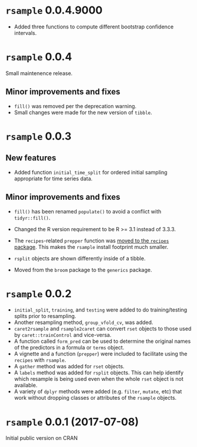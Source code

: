 # `rsample` 0.0.4.9000

* Added three functions to compute different bootstrap confidence intervals. 

# `rsample` 0.0.4

Small maintenence release. 

## Minor improvements and fixes

 * `fill()` was removed per the deprecation warning. 
 * Small changes were made for the new version of `tibble`. 

# `rsample` 0.0.3

## New features

* Added function `initial_time_split` for ordered initial sampling appropriate for time series data.

## Minor improvements and fixes

* `fill()` has been renamed `populate()` to avoid a conflict with `tidyr::fill()`.

* Changed the R version requirement to be R >= 3.1 instead of 3.3.3. 

* The `recipes`-related `prepper` function was [moved to the `recipes` package](https://github.com/tidymodels/rsample/issues/48). This makes the `rsample` install footprint much smaller.

* `rsplit` objects are shown differently inside of a tibble.

* Moved from the `broom` package to the `generics` package.


# `rsample` 0.0.2

* `initial_split`, `training`, and `testing` were added to do training/testing splits prior to resampling. 
* Another resampling method, `group_vfold_cv`, was added. 
* `caret2rsample` and `rsample2caret` can convert `rset` objects to those used by `caret::trainControl` and vice-versa. 
* A function called `form_pred` can be used to determine the original names of the predictors in a formula or `terms` object. 
* A vignette and a function (`prepper`) were included to facilitate using the `recipes` with `rsample`.
* A `gather` method was added for `rset` objects.
* A `labels` method was added for `rsplit` objects. This can help identify which resample is being used even when the whole `rset` object is not available. 
* A variety of `dplyr` methods were added (e.g. `filter`, `mutate`, etc) that work without dropping classes or attributes of the `rsample` objects. 

# `rsample` 0.0.1 (2017-07-08)

Initial public version on CRAN

